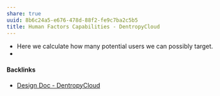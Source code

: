 ```yaml
---
share: true
uuid: 8b6c24a5-e676-478d-88f2-fe9c7ba2c5b5
title: Human Factors Capabilities - DentropyCloud
---
```

* Here we calculate how many potential users we can possibly target.
* 

#### Backlinks

* [Design Doc - DentropyCloud](/6c1ccc56-5584-4ec8-9208-34fcdd2a97a5)